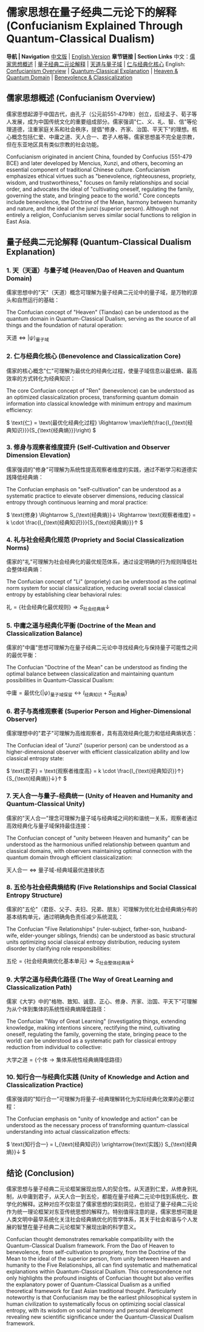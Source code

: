 # 儒家思想在量子经典二元论下的解释 (Confucianism Explained Through Quantum-Classical Dualism)

**导航 | Navigation**
[中文版](#儒家思想概述-confucianism-overview) | [English Version](#儒家思想概述-confucianism-overview)
**章节链接 | Section Links**
中文：[儒家思想概述](#儒家思想概述-confucianism-overview) | [量子经典二元论解释](#量子经典二元论解释-quantum-classical-dualism-explanation) | [天道与量子域](#1-天天道与量子域-heavendao-of-heaven-and-quantum-domain) | [仁与经典化核心](#2-仁与经典化核心-benevolence-and-classicalization-core)
English: [Confucianism Overview](#儒家思想概述-confucianism-overview) | [Quantum-Classical Explanation](#量子经典二元论解释-quantum-classical-dualism-explanation) | [Heaven & Quantum Domain](#1-天天道与量子域-heavendao-of-heaven-and-quantum-domain) | [Benevolence & Classicalization](#2-仁与经典化核心-benevolence-and-classicalization-core)

## 儒家思想概述 (Confucianism Overview)

儒家思想起源于中国古代，由孔子（公元前551-479年）创立，后经孟子、荀子等人发展，成为中国传统文化的重要组成部分。儒家强调"仁、义、礼、智、信"等伦理道德，注重家庭关系和社会秩序，提倡"修身、齐家、治国、平天下"的理想。核心概念包括仁爱、中庸之道、天人合一、君子人格等。儒家思想虽不完全是宗教，但在东亚地区具有类似宗教的社会功能。

Confucianism originated in ancient China, founded by Confucius (551-479 BCE) and later developed by Mencius, Xunzi, and others, becoming an essential component of traditional Chinese culture. Confucianism emphasizes ethical virtues such as "benevolence, righteousness, propriety, wisdom, and trustworthiness," focuses on family relationships and social order, and advocates the ideal of "cultivating oneself, regulating the family, governing the state, and bringing peace to the world." Core concepts include benevolence, the Doctrine of the Mean, harmony between humanity and nature, and the ideal of the junzi (superior person). Although not entirely a religion, Confucianism serves similar social functions to religion in East Asia.

## 量子经典二元论解释 (Quantum-Classical Dualism Explanation)

### 1. 天（天道）与量子域 (Heaven/Dao of Heaven and Quantum Domain)

儒家思想中的"天"（天道）概念可理解为量子经典二元论中的量子域，是万物的源头和自然运行的基础：

The Confucian concept of "Heaven" (Tiandao) can be understood as the quantum domain in Quantum-Classical Dualism, serving as the source of all things and the foundation of natural operation:

$`
\text{天道} \Leftrightarrow |\psi\rangle_{\text{量子域}}
`$

### 2. 仁与经典化核心 (Benevolence and Classicalization Core)

儒家的核心概念"仁"可理解为最优化的经典化过程，使量子域信息以最低熵、最高效率的方式转化为经典知识：

The core Confucian concept of "Ren" (benevolence) can be understood as an optimized classicalization process, transforming quantum domain information into classical knowledge with minimum entropy and maximum efficiency:

$`
\text{仁} = \text{最优化经典化过程} \Rightarrow \max\left(\frac{I_{\text{经典知识}}}{S_{\text{经典熵}}}\right)
`$

### 3. 修身与观察者维度提升 (Self-Cultivation and Observer Dimension Elevation)

儒家强调的"修身"可理解为系统性提高观察者维度的实践，通过不断学习和道德实践降低经典熵：

The Confucian emphasis on "self-cultivation" can be understood as a systematic practice to elevate observer dimensions, reducing classical entropy through continuous learning and moral practice:

$`
\text{修身} \Rightarrow S_{\text{经典熵}}↓ \Rightarrow \text{观察者维度} = k \cdot \frac{I_{\text{经典知识}}}{S_{\text{经典熵}}}↑
`$

### 4. 礼与社会经典化规范 (Propriety and Social Classicalization Norms)

儒家的"礼"可理解为社会经典化的最优规范体系，通过设定明确的行为规则降低社会整体经典熵：

The Confucian concept of "Li" (propriety) can be understood as the optimal norm system for social classicalization, reducing overall social classical entropy by establishing clear behavioral rules:

$`
\text{礼} = \{\text{社会经典化最优规则}\} \Rightarrow S_{\text{社会经典熵}}↓
`$

### 5. 中庸之道与经典化平衡 (Doctrine of the Mean and Classicalization Balance)

儒家的"中庸"思想可理解为在量子经典二元论中寻找经典化与保持量子可能性之间的最优平衡：

The Confucian "Doctrine of the Mean" can be understood as finding the optimal balance between classicalization and maintaining quantum possibilities in Quantum-Classical Dualism:

$`
\text{中庸} = \text{最优化} \{|\psi\rangle_{\text{量子域保留}} \leftrightarrow I_{\text{经典知识}} + S_{\text{经典熵}}\}
`$

### 6. 君子与高维观察者 (Superior Person and Higher-Dimensional Observer)

儒家理想中的"君子"可理解为高维观察者，具有高效经典化能力和低经典熵状态：

The Confucian ideal of "Junzi" (superior person) can be understood as a higher-dimensional observer with efficient classicalization ability and low classical entropy state:

$`
\text{君子} = \text{观察者维度高} = k \cdot \frac{I_{\text{经典知识}}↑}{S_{\text{经典熵}}↓}↑
`$

### 7. 天人合一与量子-经典统一 (Unity of Heaven and Humanity and Quantum-Classical Unity)

儒家的"天人合一"理念可理解为量子域与经典域之间的和谐统一关系，观察者通过高效经典化与量子域保持最佳连接：

The Confucian concept of "unity between Heaven and humanity" can be understood as the harmonious unified relationship between quantum and classical domains, with observers maintaining optimal connection with the quantum domain through efficient classicalization:

$`
\text{天人合一} \Leftrightarrow \text{量子域-经典域最优连接状态}
`$

### 8. 五伦与社会经典熵结构 (Five Relationships and Social Classical Entropy Structure)

儒家的"五伦"（君臣、父子、夫妇、兄弟、朋友）可理解为优化社会经典熵分布的基本结构单元，通过明确角色责任减少系统混乱：

The Confucian "Five Relationships" (ruler-subject, father-son, husband-wife, elder-younger siblings, friends) can be understood as basic structural units optimizing social classical entropy distribution, reducing system disorder by clarifying role responsibilities:

$`
\text{五伦} = \{\text{社会经典熵优化基本单元}\} \Rightarrow S_{\text{社会整体经典熵}}↓
`$

### 9. 大学之道与经典化路径 (The Way of Great Learning and Classicalization Path)

儒家《大学》中的"格物、致知、诚意、正心、修身、齐家、治国、平天下"可理解为从个体到集体的系统性经典熵降低路径：

The Confucian "Way of Great Learning" (investigating things, extending knowledge, making intentions sincere, rectifying the mind, cultivating oneself, regulating the family, governing the state, bringing peace to the world) can be understood as a systematic path for classical entropy reduction from individual to collective:

$`
\text{大学之道} = \{\text{个体}→\text{集体系统性经典熵降低路径}\}
`$

### 10. 知行合一与经典化实践 (Unity of Knowledge and Action and Classicalization Practice)

儒家强调的"知行合一"可理解为将量子-经典理解转化为实际经典化效果的必要过程：

The Confucian emphasis on "unity of knowledge and action" can be understood as the necessary process of transforming quantum-classical understanding into actual classicalization effects:

$`
\text{知行合一} = I_{\text{经典知识}} \xrightarrow{\text{实践}} S_{\text{经典熵}}↓
`$

## 结论 (Conclusion)

儒家思想与量子经典二元论框架展现出惊人的契合性。从天道到仁爱，从修身到礼制，从中庸到君子，从天人合一到五伦，都能在量子经典二元论中找到系统化、数学化的解释。这种对应不仅彰显了儒家思想的深刻洞见，也验证了量子经典二元论作为统一理论框架对东亚传统思想的解释力。特别值得注意的是，儒家思想可能是人类文明中最早系统化关注社会经典熵优化的哲学体系，其关于社会和谐与个人发展的智慧在量子经典二元论框架下展现出新的科学意义。

Confucian thought demonstrates remarkable compatibility with the Quantum-Classical Dualism framework. From the Dao of Heaven to benevolence, from self-cultivation to propriety, from the Doctrine of the Mean to the ideal of the superior person, from unity between Heaven and humanity to the Five Relationships, all can find systematic and mathematical explanations within Quantum-Classical Dualism. This correspondence not only highlights the profound insights of Confucian thought but also verifies the explanatory power of Quantum-Classical Dualism as a unified theoretical framework for East Asian traditional thought. Particularly noteworthy is that Confucianism may be the earliest philosophical system in human civilization to systematically focus on optimizing social classical entropy, with its wisdom on social harmony and personal development revealing new scientific significance under the Quantum-Classical Dualism framework.